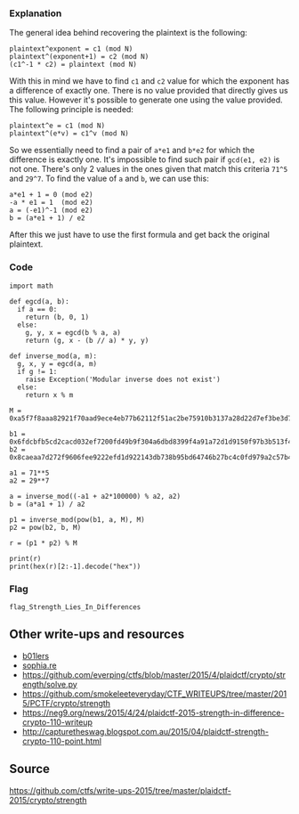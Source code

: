 ### Explanation

The general idea behind recovering the plaintext is the following:

	plaintext^exponent = c1 (mod N)
	plaintext^(exponent+1) = c2 (mod N)
	(c1^-1 * c2) = plaintext (mod N)

With this in mind we have to find `c1` and `c2` value for which the exponent has a difference of exactly one. There is no value provided that directly gives us this value. However it's possible to generate one using the value provided. The following principle is needed:

	plaintext^e = c1 (mod N)
	plaintext^(e*v) = c1^v (mod N)

So we essentially need to find a pair of `a*e1` and `b*e2` for which the difference is exactly one. It's impossible to find such pair if `gcd(e1, e2)` is not one. There's only 2 values in the ones given that match this criteria `71^5` and `29^7`. To find the value of `a` and `b`, we can use this:

	a*e1 + 1 = 0 (mod e2)
	-a * e1 = 1  (mod e2)
	a = (-e1)^-1 (mod e2)
	b = (a*e1 + 1) / e2

After this we just have to use the first formula and get back the original plaintext.

### Code

	import math

	def egcd(a, b):
	  if a == 0:
		return (b, 0, 1)
	  else:
		g, y, x = egcd(b % a, a)
		return (g, x - (b // a) * y, y)

	def inverse_mod(a, m):
	  g, x, y = egcd(a, m)
	  if g != 1:
		raise Exception('Modular inverse does not exist')
	  else:
		return x % m

	M = 0xa5f7f8aaa82921f70aad9ece4eb77b62112f51ac2be75910b3137a28d22d7ef3be3d734dabb9d853221f1a17b1afb956a50236a7e858569cdfec3edf350e1f88ad13c1efdd1e98b151ce2a207e5d8b6ab31c2b66e6114b1d5384c5fa0aad92cc079965d4127339847477877d0a057335e2a761562d2d56f1bebb21374b729743L

	b1 = 0x6fdcbfb5cd2cacd032ef7200fd49b9f304a6dbd8399f4a91a72d1d9150f97b3b513f44dfc56f6f7c8ec41a8ef9b93a80230a1e65e29d2ef519bb83931d4b0c7a589059cfdf2d571660ab790a9c7e085e3018bf19748abd6d521952b68bc9594c1ad34726658bd9bd445d3b6381ceee57328838e8a129867e505be0ca0d1a1da5L
	b2 = 0x8caeaa7d272f9606fee9222efd1d922143db738b95bd64746b27bc4c0fd979a2c57b4735131a4391a81bf5f0c0c8eea41d4f91bed4d17784b1956fd89882b97c98009051ac3a03964499c864524d3ddc10299c0290e91707b62ce89b118afe558151be39d61de0483def52c6cb546132ecab85143715bc593a2892b1e41b37b9L

	a1 = 71**5
	a2 = 29**7

	a = inverse_mod((-a1 + a2*100000) % a2, a2)
	b = (a*a1 + 1) / a2

	p1 = inverse_mod(pow(b1, a, M), M)
	p2 = pow(b2, b, M)

	r = (p1 * p2) % M

	print(r)
	print(hex(r)[2:-1].decode("hex"))

### Flag

`flag_Strength_Lies_In_Differences`

## Other write-ups and resources

* [b01lers](https://b01lers.net/challenges/PlaidCTF%202015/strength/45/)
* [sophia.re](https://www.sophia.re/plaid2015_strength_writeup.html)
* <https://github.com/everping/ctfs/blob/master/2015/4/plaidctf/crypto/strength/solve.py>
* <https://github.com/smokeleeteveryday/CTF_WRITEUPS/tree/master/2015/PCTF/crypto/strength>
* <https://neg9.org/news/2015/4/24/plaidctf-2015-strength-in-difference-crypto-110-writeup>
* <http://capturetheswag.blogspot.com.au/2015/04/plaidctf-strength-crypto-110-point.html>

## Source
<https://github.com/ctfs/write-ups-2015/tree/master/plaidctf-2015/crypto/strength>
